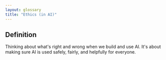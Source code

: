 ```yaml
---
layout: glossary
title: "Ethics (in AI)"
---
```


## Definition
Thinking about what's right and wrong when we build and use AI. It's about making sure AI is used safely, fairly, and helpfully for everyone.
